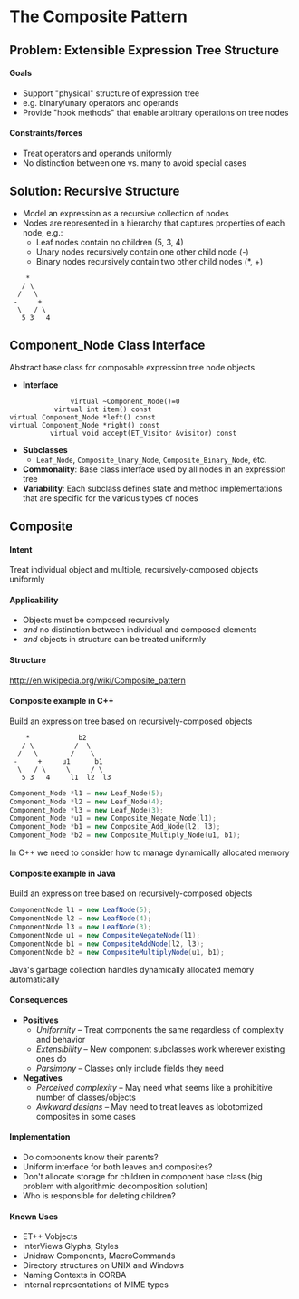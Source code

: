 # The Composite Pattern

## Problem: Extensible Expression Tree Structure

#### Goals

  * Support "physical" structure of expression tree
  * e.g. binary/unary operators and operands
  * Provide "hook methods" that enable arbitrary operations on tree nodes

#### Constraints/forces

  * Treat operators and operands uniformly
  * No distinction between one vs. many to avoid special cases

## Solution: Recursive Structure

  * Model an expression as a recursive collection of nodes
  * Nodes are represented in a hierarchy that captures properties of each node, e.g.:
    * Leaf nodes contain no children (5, 3, 4)
    * Unary nodes recursively contain one other child node (-)
    * Binary nodes recursively contain two other child nodes (\*, +)

```
    *
   / \
  /   \
 -     +
  \   / \
   5 3   4
```

## Component_Node Class Interface

Abstract base class for composable expression tree node objects

  * **Interface**

```
               virtual ~Component_Node()=0
           virtual int item() const
virtual Component_Node *left() const
virtual Component_Node *right() const
          virtual void accept(ET_Visitor &visitor) const
```

  * **Subclasses**
    * `Leaf_Node`, `Composite_Unary_Node`, `Composite_Binary_Node`, etc.
  * **Commonality**: Base class interface used by all nodes in an expression tree
  * **Variability**: Each subclass defines state and method implementations that are specific for the various types of nodes

## Composite

#### Intent
Treat individual object and multiple, recursively-composed objects uniformly

#### Applicability

  * Objects must be composed recursively
  * _and_ no distinction between individual and composed elements
  * _and_ objects in structure can be treated uniformly

#### Structure
http://en.wikipedia.org/wiki/Composite_pattern

#### Composite example in C++
Build an expression tree based on recursively-composed objects

```
    *            b2
   / \          /  \
  /   \        /    \
 -     +     u1      b1
  \   / \     \     / \
   5 3   4     l1  l2  l3
```

```c++
Component_Node *l1 = new Leaf_Node(5);
Component_Node *l2 = new Leaf_Node(4);
Component_Node *l3 = new Leaf_Node(3);
Component_Node *u1 = new Composite_Negate_Node(l1);
Component_Node *b1 = new Composite_Add_Node(l2, l3);
Component_Node *b2 = new Composite_Multiply_Node(u1, b1);
```

In C++ we need to consider how to manage dynamically allocated memory

#### Composite example in Java
Build an expression tree based on recursively-composed objects

```java
ComponentNode l1 = new LeafNode(5);
ComponentNode l2 = new LeafNode(4);
ComponentNode l3 = new LeafNode(3);
ComponentNode u1 = new CompositeNegateNode(l1);
ComponentNode b1 = new CompositeAddNode(l2, l3);
ComponentNode b2 = new CompositeMultiplyNode(u1, b1);
```

Java's garbage collection handles dynamically allocated memory automatically

#### Consequences

  * **Positives**
    * _Uniformity_ &ndash; Treat components the same regardless of complexity and behavior
    * _Extensibility_ &ndash; New component subclasses work wherever existing ones do
    * _Parsimony_ &ndash; Classes only include fields they need
  * **Negatives**
    * _Perceived complexity_ &ndash; May need what seems like a prohibitive number of classes/objects
    * _Awkward designs_ &ndash; May need to treat leaves as lobotomized composites in some cases

#### Implementation

  * Do components know their parents?
  * Uniform interface for both leaves and composites?
  * Don't allocate storage for children in component base class (big problem with algorithmic decomposition solution)
  * Who is responsible for deleting children?

#### Known Uses

  * ET++ Vobjects
  * InterViews Glyphs, Styles
  * Unidraw Components, MacroCommands
  * Directory structures on UNIX and Windows
  * Naming Contexts in CORBA
  * Internal representations of MIME types
